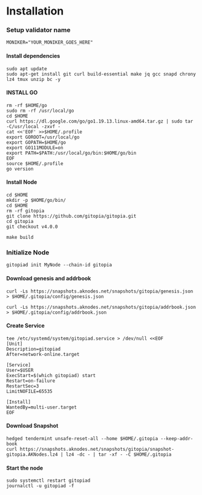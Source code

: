 # Installation

### Setup validator name <a href="#setup-validator-name" id="setup-validator-name"></a>

```
MONIKER="YOUR_MONIKER_GOES_HERE"
```

#### Install dependencies <a href="#install-dependencies" id="install-dependencies"></a>

```
sudo apt update
sudo apt-get install git curl build-essential make jq gcc snapd chrony lz4 tmux unzip bc -y
```

#### **INSTALL GO** <a href="#install-go" id="install-go"></a>

```
rm -rf $HOME/go
sudo rm -rf /usr/local/go
cd $HOME
curl https://dl.google.com/go/go1.19.13.linux-amd64.tar.gz | sudo tar -C/usr/local -zxvf -
cat <<'EOF' >>$HOME/.profile
export GOROOT=/usr/local/go
export GOPATH=$HOME/go
export GO111MODULE=on
export PATH=$PATH:/usr/local/go/bin:$HOME/go/bin
EOF
source $HOME/.profile
go version
```

#### Install Node <a href="#install-node" id="install-node"></a>

```
cd $HOME
mkdir -p $HOME/go/bin/
cd $HOME
rm -rf gitopia
git clone https://github.com/gitopia/gitopia.git
cd gitopia
git checkout v4.0.0

make build
```

### **Initialize Node** <a href="#initialize-node" id="initialize-node"></a>

```
gitopiad init MyNode --chain-id gitopia
```

#### &#x20;<a href="#download-genesis-and-addrbook" id="download-genesis-and-addrbook"></a>

#### Download genesis and addrbook <a href="#download-genesis-and-addrbook" id="download-genesis-and-addrbook"></a>

```
curl -Ls https://snapshots.aknodes.net/snapshots/gitopia/genesis.json > $HOME/.gitopia/config/genesis.json
```

```
curl -Ls https://snapshots.aknodes.net/snapshots/gitopia/addrbook.json > $HOME/.gitopia/config/addrbook.json
```

#### &#x20;<a href="#create-service" id="create-service"></a>

#### **Create Service** <a href="#create-service" id="create-service"></a>

```
tee /etc/systemd/system/gitopiad.service > /dev/null <<EOF
[Unit]
Description=gitopiad
After=network-online.target

[Service]
User=$USER
ExecStart=$(which gitopiad) start
Restart=on-failure
RestartSec=3
LimitNOFILE=65535

[Install]
WantedBy=multi-user.target
EOF
```

#### &#x20;<a href="#download-snapshot" id="download-snapshot"></a>

#### **Download Snapshot** <a href="#download-snapshot" id="download-snapshot"></a>

```
hedged tendermint unsafe-reset-all --home $HOME/.gitopia --keep-addr-book 
curl https://snapshots.aknodes.net/snapshots/gitopia/snapshot-gitopia.AKNodes.lz4 | lz4 -dc - | tar -xf - -C $HOME/.gitopia
```

#### &#x20;<a href="#start-the-node" id="start-the-node"></a>

#### Start the node <a href="#start-the-node" id="start-the-node"></a>

```
sudo systemctl restart gitopiad
journalctl -u gitopiad -f
```
